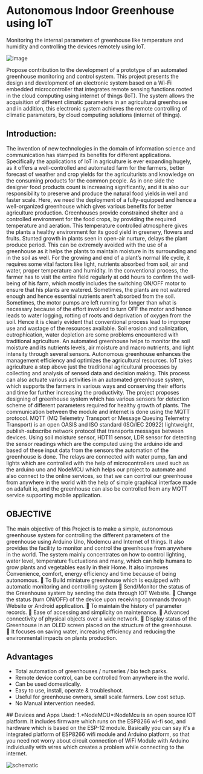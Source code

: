 # Autonomous Indoor Greenhouse using IoT
Monitoring the internal parameters of greenhouse like temperature and humidity and controlling the devices remotely using IoT.

![image](https://user-images.githubusercontent.com/62765849/103227991-c9b40c80-4955-11eb-8c77-108c9933f2e4.png)


Propose contribution to the development of a prototype of an automated greenhouse monitoring and control system. This project presents the design and development of an electronic system based on a Wi-Fi embedded microcontroller that integrates remote sensing functions rooted in the cloud computing using internet of things (IoT). The system allows the acquisition of different climatic parameters in an agricultural greenhouse and in addition, this electronic system achieves the remote controlling of climatic parameters, by cloud computing solutions (internet of things). 

## Introduction:
The invention of new technologies in the domain of information science and communication has stamped its benefits for different applications. Specifically the applications of IoT in agriculture is ever expanding hugely, as it offers a well-controlled and automated farm for the farmers, better forecast of weather and crop yields for the agriculturists and knowledge on the consuming products for the common people. As in one side the designer food products count is increasing significantly, and it is also our responsibility to preserve and produce the natural food yields in well and faster scale. Here, we need the deployment of a fully-equipped and hence a well-organized greenhouse which gives various benefits for better agriculture production. Greenhouses provide constrained shelter and a controlled environment for the food crops, by providing the required temperature and aeration. This temperature controlled atmosphere gives the plants a healthy environment for its good yield in greenery, flowers and fruits. Stunted growth in plants seen in open-air nurture, delays the plant produce period. This can be extremely avoided with the use of a greenhouse as it helps the plants to maintain moisture in its surrounding and in the soil as well. For the growing and end of a plant’s normal life cycle, it requires some vital factors like light, nutrients absorbed from soil, air and water, proper temperature and humidity.
In the conventional process, the farmer has to visit the entire field regularly at odd hours to confirm the well-being of his farm, which mostly includes the switching ON/OFF motor to ensure that his plants are watered. Sometimes, the plants are not watered enough and hence essential nutrients aren’t absorbed from the soil. Sometimes, the motor pumps are left running for longer than what is necessary because of the effort involved to turn OFF the motor and hence leads to water logging, rotting of roots and deprivation of oxygen from the soil. Hence it is clearly evident that conventional process lead to improper use and wastage of the resources available. Soil erosion and salinization, eutrophication, water depletion are some problems encountered with traditional agriculture. An automated greenhouse helps to monitor the soil moisture and its nutrients levels, air moisture and macro nutrients, and light intensity through several sensors. Autonomous greenhouse enhances the management efficiency and optimizes the agricultural resources. IoT takes agriculture a step above just the traditional agricultural processes by collecting and analysis of sensed data and decision making. This process can also actuate various activities in an automated greenhouse system, which supports the farmers in various ways and conserving their efforts and time for further increasing the productivity.
The project proposes designing of greenhouse system which has various sensors for detection scheme of different parameters required for healthy growth of plants. The communication between the module and internet is done using the MQTT protocol. MQTT (MQ Telemetry Transport or Message Queuing Telemetry Transport) is an open OASIS and ISO standard (ISO/IEC 20922) lightweight, publish-subscribe network protocol that transports messages between devices. Using soil moisture sensor, HDT11 sensor, LDR sensor for detecting the sensor readings which are the computed using the arduino ide and based of these input data from the sensors the automation of the greenhouse is done. The relays are connected with water pump, fan and lights which are controlled with the help of microcontrollers used such as the arduino uno and NodeMCU which helps our project to automate and also connect to the online services, so that we can control our greenhouse from anywhere in the world with the help of simple graphical interface made on adafuit io, and the greenhouse can also be controlled from any MQTT service supporting mobile application.

## OBJECTIVE 
The main objective of this Project is to make a simple, autonomous greenhouse system for controlling the different parameters of the greenhouse using Arduino Uno, Nodemcu and Internet of things. It also provides the facility to monitor and control the greenhouse from anywhere in the world. The system mainly concentrates on how to control lighting, water level, temperature fluctuations and many, which can help humans to grow plants and vegetables easily in their Home. It also improves Convenience, comfort, energy efficiency and time because of being autonomous.  To Build miniature greenhouse which is equipped with automatic monitoring and controlling system  Send/Monitor the status of the Greenhouse system by sending the data through IOT Website.  Change the status (turn ON/OFF) of the device upon receiving commands through Website or Android application.  To maintain the history of parameter records.  Ease of accessing and simplicity on maintenance.  Advanced connectivity of physical objects over a wide network.  Display status of the Greenhouse in an OLED screen placed on the structure of the greenhouse.  It focuses on saving water, increasing efficiency and reducing the environmental impacts on plants production.

## Advantages
 <ul>
 <li> Total automation of greenhouses / nurseries / bio tech parks. 
 <li> Remote device control, can be controlled from anywhere in the world. 
 <li> Can be used domestically. 
 <li> Easy to use, install, operate & troubleshoot. 
 <li> Useful for greenhouse owners, small scale farmers. Low cost setup. 
 <li> No Manual intervention needed.
 </ul>
## Devices and Apps Used:
1.*NodeMCU*:NodeMcu is an open source IOT platform. It includes firmware which runs on the ESP8266 wi-fi soc, and hardware which is based on the ESP-12 module. Basically you can say it's a integrated platform of ESP8266 wifi module and Arduino platform, so that you need not worry about circuit connection of WiFi Module with Arduino individually with wires which creates a problem while connecting to the internet.

![schematic](https://user-images.githubusercontent.com/62765849/103223679-c9634380-494c-11eb-9503-a5b6ba36cdaa.png)